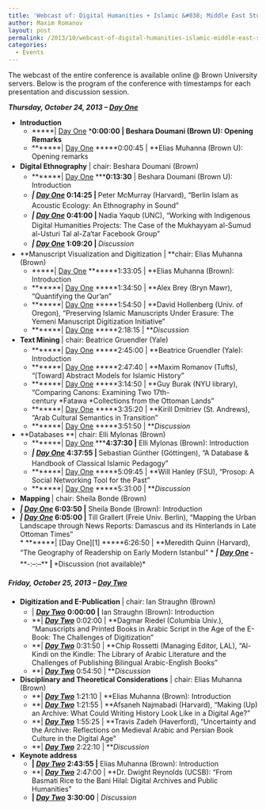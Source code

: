 ```yaml
---
title: 'Webcast of: Digital Humanities + Islamic &#038; Middle East Studies @ Brown University'
author: Maxim Romanov
layout: post
permalink: /2013/10/webcast-of-digital-humanities-islamic-middle-east-studies-brown-university/
categories:
  - Events
---
```

The webcast of the entire conference is available online @ Brown University servers. Below is the program of the conference with timestamps for each presentation and discussion session.<!--more-->

***Thursday, October 24, 2013 &#8211; [Day One][1]***

  * **Introduction** 
      * *****| [Day One][1] ***0:00:00 | **Beshara Doumani (Brown U): Opening Remarks****
      * *******| [Day One][1] *****0:00:45 | **Elias Muhanna (Brown U): Opening remarks
  * <b style="line-height: 1.7;">Digital Ethnography</b><span style="line-height: 1.7;"> | chair: Beshara Doumani (Brown)</span> 
      * *******| [Day One][1] *****0:13:30** | Beshara Doumani (Brown U): Introduction
      * <strong style="line-height: 1.7;"><strong><strong><i>| <a href="http://mediacapture.brown.edu:8080/ess/echo/presentation/5da9b95b-c4d1-41e4-9f29-7516d2e4af18">Day One</a> </i></strong></strong>0:14:25 | </strong><span style="line-height: 1.7;">Peter McMurray (Harvard), “Berlin Islam as Acoustic Ecology: An Ethnography in Sound”</span>
      * <strong style="line-height: 1.7;"><strong><strong><i>| <a href="http://mediacapture.brown.edu:8080/ess/echo/presentation/5da9b95b-c4d1-41e4-9f29-7516d2e4af18">Day One</a> </i></strong></strong>0:41:00 | </strong><span style="line-height: 1.7;">Nadia Yaqub (UNC), “Working with Indigenous Digital Humanities Projects: The Case of the Mukhayyam al-Sumud al-Usturi Tal al-Za‘tar Facebook Group”</span>
      * <strong style="line-height: 1.7;"><strong><strong><i>| <a href="http://mediacapture.brown.edu:8080/ess/echo/presentation/5da9b95b-c4d1-41e4-9f29-7516d2e4af18">Day One</a> </i></strong></strong>1:09:20 | </strong>*Discussion*
  * **Manuscript Visualization and Digitization | **chair: Elias Muhanna (Brown) 
      * *****| [Day One][1] *******1:33:05 | **Elias Muhanna (Brown): Introduction
      * *******| [Day One][1] *****1:34:50 | **Alex Brey (Bryn Mawr), “Quantifying the Qur’an”
      * *******| [Day One][1] *****1:54:50 | **David Hollenberg (Univ. of Oregon), “Preserving Islamic Manuscripts Under Erasure: The Yemeni Manuscript Digitization Initiative”
      * *******| [Day One][1] *****2:18:15 | ***Discussion*
  * <b style="line-height: 1.7;">Text Mining </b><span style="line-height: 1.7;">| chair: Beatrice Gruendler (Yale)</span> 
      * *******| [Day One][1] *****2:45:00 | **Beatrice Gruendler (Yale): Introduction
      * *******| [Day One][1] *****2:47:40 | **Maxim Romanov (Tufts), “[Toward] Abstract Models for Islamic History”
      * *******| [Day One][1] *****3:14:50 | **Guy Burak (NYU library), “Comparing Canons: Examining Two 17th-century *Fatawa *Collections from the Ottoman Lands”
      * *******| [Day One][1] *****3:35:20 | **Kirill Dmitriev (St. Andrews), “Arab Cultural Semantics in Transition”
      * *******| [Day One][1] *****3:51:50 | ***Discussion*
  * **Databases **| chair: Elli Mylonas (Brown) 
      * *******| [Day One][1] *****4:37:30 |** Elli Mylonas (Brown): Introduction
      * <span style="line-height: 1.7;"><strong><strong><strong><i>| <a href="http://mediacapture.brown.edu:8080/ess/echo/presentation/5da9b95b-c4d1-41e4-9f29-7516d2e4af18">Day One</a> </i></strong></strong>4:37:55 | </strong>Sebastian Günther (Göttingen), “A Database & Handbook of Classical Islamic Pedagogy”</span>
      * *******| [Day One][1] *****5:09:45 | **Will Hanley (FSU), “Prosop: A Social Networking Tool for the Past”
      * *******| [Day One][1] *****5:31:00 | ***Discussion*
  * <b style="line-height: 1.7;">Mapping </b><span style="line-height: 1.7;">| chair: Sheila Bonde (Brown)</span> 
    <li style="text-align: left;">
      <strong><strong><strong><i>| <a href="http://mediacapture.brown.edu:8080/ess/echo/presentation/5da9b95b-c4d1-41e4-9f29-7516d2e4af18">Day One</a> </i></strong></strong>6:03:50 |</strong> Sheila Bonde (Brown): Introduction
    </li>
    <li style="text-align: left;">
      <strong><strong><strong><i>| <a href="http://mediacapture.brown.edu:8080/ess/echo/presentation/5da9b95b-c4d1-41e4-9f29-7516d2e4af18">Day One</a> </i></strong></strong>6:05:00 | </strong>Till Grallert (Freie Univ. Berlin), “Mapping the Urban Landscape through News Reports: Damascus and its Hinterlands in Late Ottoman Times”
    </li>
      * *******| [Day One][1] *****6:26:50 | **Meredith Quinn (Harvard), “The Geography of Readership on Early Modern Istanbul”
      * <span style="line-height: 1.7;"><strong><strong><strong><i>| <a href="http://mediacapture.brown.edu:8080/ess/echo/presentation/5da9b95b-c4d1-41e4-9f29-7516d2e4af18">Day One</a> </i></strong></strong>-</strong></span>**-:&#8211;:&#8211;**<strong style="line-height: 1.7;"> | </strong>*Discussion (not available)*

<strong style="line-height: 1.7;"><i>Friday, October 25, 2013 &#8211; <a href="http://mediacapture.brown.edu:8080/ess/echo/presentation/bd4b036c-122a-4910-8454-b58096a809b0">Day Two</a></i></strong>

  * <b style="line-height: 1.7;">Digitization and E-Publication </b><span style="line-height: 1.7;">| chair: Ian Straughn (Brown)</span> 
      * | ***[Day Two][2]*** **0:00:00 |** Ian Straughn (Brown): Introduction
      * **| ***[Day Two][2]*** 0:02:00 | **Dagmar Riedel (Columbia Univ.), “Manuscripts and Printed Books in Arabic Script in the Age of the E-Book: The Challenges of Digitization”
      * **| ***[Day Two][2]*** 0:31:50 | **Chip Rossetti (Managing Editor, LAL), “Al-Kindi on the Kindle: The Library of Arabic Literature and the Challenges of Publishing Bilingual Arabic-English Books”
      * **| ***[Day Two][2]*** 0:54:50 | ***Discussion*
  * **Disciplinary and Theoretical Considerations** | chair: Elias Muhanna (Brown) 
      * **| ***[Day Two][2]*** 1:21:10 | **Elias Muhanna (Brown): Introduction
      * **| ***[Day Two][2]*** 1:21:55 | **Afsaneh Najmabadi (Harvard), “Making (Up) an Archive: What Could Writing History Look Like in a Digital Age?”
      * **| ***[Day Two][2]*** 1:55:25 | **Travis Zadeh (Haverford), “Uncertainty and the Archive: Reflections on Medieval Arabic and Persian Book Culture in the Digital Age”
      * **| ***[Day Two][2]*** 2:22:10 | ***Discussion*
  * **Keynote address** 
      * **| ***[Day Two][2]*** 2:43:55 |** Elias Muhanna (Brown): Introduction
      * **| ***[Day Two][2]*** 2:47:00 | **Dr. Dwight Reynolds (UCSB): “From Basmati Rice to the Bani Hilal: Digital Archives and Public Humanities”
      * **| ***[Day Two][2]*** 3:30:00** | *Discussion*

 [1]: http://mediacapture.brown.edu:8080/ess/echo/presentation/5da9b95b-c4d1-41e4-9f29-7516d2e4af18
 [2]: http://mediacapture.brown.edu:8080/ess/echo/presentation/bd4b036c-122a-4910-8454-b58096a809b0